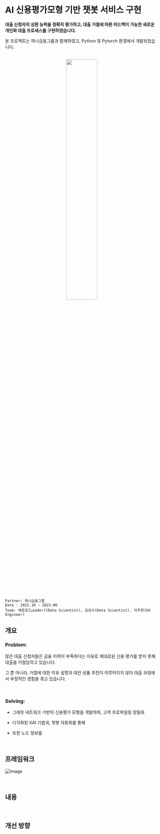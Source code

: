 # AI 신용평가모형 기반 챗봇 서비스 구현
**대출 신청자의 상환 능력을 정확히 평가하고, 대출 거절에 따른 피드백이 가능한 새로운 개인화 대출 프로세스를 구현하였습니다.**

본 프로젝트는 하나금융그룹과 함께하였고, Python 및 Pytorch 환경에서 개발되었습니다.

</br>

<div align="center">
    <img src="https://github.com/juunho/Completed_Projects/assets/81394769/3f73d167-d45c-489f-af4b-34932d02f8f7" width="45%">
</div>

~~~
Partner: 하나금융그룹
Date : 2022.10 ~ 2023.06
Team: 배준호[Leader](Data Scientist), 김성수(Data Scientist), 이주현(UX Engineer)
~~~

## 개요
### Problem:

많은 대출 신청자들은 금융 이력이 부족하다는 이유로 제대로된 신용 평가를 받지 못해 대출을 거절당하고 있습니다. </br>

그 뿐 아니라, 거절에 대한 이유 설명과 대안 상품 추천이 이루어지지 않아 대출 과정에서 부정적인 경험을 겪고 있습니다.

</br>

### Solving:
- 그래프 네트워크 기반의 신용평가 모형을 개발하여, 고객 프로파일링 정밀화

- 다각화된 XAI 기법과, 챗봇 자동화를 통해 

- 또한 노드 정보를 

</br>




## 프레임워크
![image](https://github.com/juunho/Completed_Projects/assets/81394769/7a3eca65-8e01-4f73-8195-f30777ad43e2)

</br>

## 내용


</br>

## 개선 방향
